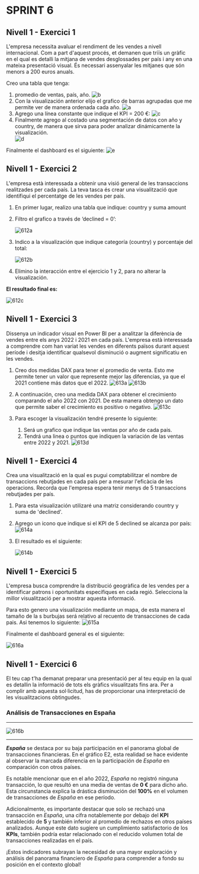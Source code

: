 
# SPRINT 6

## Nivell 1 -  Exercici 1

L'empresa necessita avaluar el rendiment de les vendes a nivell internacional. Com a part d'aquest procés, et demanen que triïs un gràfic en el qual es detalli la mitjana de vendes desglossades per país i any en una mateixa presentació visual. És necessari assenyalar les mitjanes que són menors a 200 euros anuals.

Creo una tabla que tenga:

1. promedio de ventas, país, año.
   ![b](files_6/611b.png)
2. Con la visualización anterior elijo el grafico de barras agrupadas que me permite ver de manera ordenada cada año. 
    ![a](files_6/611a.png)
3. Agrego una línea constante que indique el KPI = 200 €:
    ![c](files_6/611c.png)
4. Finalmente agrego al costado una segmentación de datos con año y country, de manera que sirva para poder analizar dinámicamente la visualización.    
    ![d](files_6/611d.png)

Finalmente el dashboard es el siguiente:
![e](files_6/611e.png)

## Nivell 1 - Exercici 2

L'empresa està interessada a obtenir una visió general de les transaccions realitzades per cada país. La teva tasca és crear una visualització que identifiqui el percentatge de les vendes per país.

1. En primer lugar, realizo una tabla que indique: country y suma amount

2. Filtro el grafico a través de ‘declined = 0’:
   
   ![612a](files_6/612a.png)

3. Indico a la visualización que indique categoría (country) y porcentaje del total:
   
   ![612b](files_6/612b.png)

4. Elimino la interacción entre el ejercicio 1 y 2, para no alterar la visualización.  

**El resultado final es:**

   ![612c](files_6/612c.png)

## Nivell 1 - Exercici 3

Dissenya un indicador visual en Power BI per a analitzar la diferència de vendes entre els anys 2022 i 2021 en cada país. L'empresa està interessada a comprendre com han variat les vendes en diferents països durant aquest període i desitja identificar qualsevol disminució o augment significatiu en les vendes.

1. Creo dos medidas DAX para tener el promedio de venta. Esto me permite tener un valor que represente mejor las diferencias, ya que el 2021 contiene más datos que el 2022.
   ![613a](files_6/613a.png)
   ![613b](files_6/613b.png)

2. A continuación, creo una medida DAX para obtener el crecimiento comparando el año 2022 con 2021. De esta manera obtengo un dato que permite saber el crecimiento es positivo o negativo. 
   ![613c](files_6/613c.png)

3. Para escoger la visualización tendré presente lo siguiente:
   1. Será un grafico que indique las ventas por año de cada pais.
   2. Tendrá una linea o puntos que indiquen la variación de las ventas entre 2022 y 2021.
   ![613d](files_6/613d.png)

## Nivell 1 - Exercici 4

Crea una visualització en la qual es pugui comptabilitzar el nombre de transaccions rebutjades en cada país per a mesurar l'eficàcia de les operacions. Recorda que l'empresa espera tenir menys de 5 transaccions rebutjades per país.

1. Para esta visualización utilizaré una matriz considerando country y suma de 'declined'. 

2. Agrego un icono que indique si el KPI de 5 declined se alcanza por país:
      ![614a](files_6/614b.png)

3. El resultado es el siguiente:

   ![614b](files_6/614a.png)

## Nivell 1 - Exercici 5

L'empresa busca comprendre la distribució geogràfica de les vendes per a identificar patrons i oportunitats específiques en cada regió. Selecciona la millor visualització per a mostrar aquesta informació.

Para esto genero una visualización mediante un mapa, de esta manera el tamaño de la s burbujas será relativo al recuento de transacciones de cada pais. Asi tenemos lo siguiente:
![615a](files_6/615a.png)

Finalmente el dashboard general es el siguiente: 

![616a](files_6/616a.png)

## Nivell 1 - Exercici 6

El teu cap t'ha demanat preparar una presentació per al teu equip en la qual es detallin la informació de tots els gràfics visualitzats fins ara. Per a complir amb aquesta sol·licitud, has de proporcionar una interpretació de les visualitzacions obtingudes. 

### Análisis de Transacciones en España

---

![616b](files_6/616b.png)

---

***España*** se destaca por su baja participación en el panorama global de transacciones financieras. En el gráfico E2, esta realidad se hace evidente al observar la marcada diferencia en la participación de *España* en comparación con otros países.

Es notable mencionar que en el año 2022, *España* no registró ninguna transacción, lo que resultó en una media de ventas de **0 €** para dicho año. Esta circunstancia explica la drástica disminución del **100%** en el volumen de transacciones de *España* en ese período.

Adicionalmente, es importante destacar que solo se rechazó una transacción en *España*, una cifra notablemente por debajo del **KPI** establecido de **5** y también inferior al promedio de rechazos en otros países analizados. Aunque este dato sugiere un cumplimiento satisfactorio de los **KPIs**, también podría estar relacionado con el reducido volumen total de transacciones realizadas en el país.

¡Estos indicadores subrayan la necesidad de una mayor exploración y análisis del panorama financiero de *España* para comprender a fondo su posición en el contexto global!


